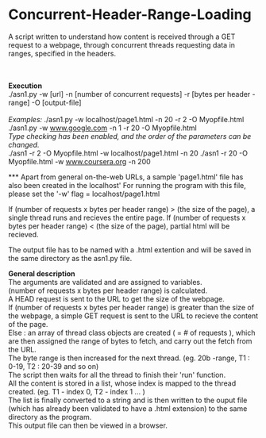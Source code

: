 # Concurrent-Header-Range-Loading

A script written to understand how content is received through a GET request to a webpage, through concurrent threads requesting data in ranges, specified in the headers.

<br><br>
<b>Execution</b><br>
./asn1.py -w [url] -n [number of concurrent requests] -r [bytes per header - range] -O [output-file]
<br><Br><i>Examples:</i>
./asn1.py -w localhost/page1.html -n 20 -r 2 -O Myopfile.html
./asn1.py -w www.google.com -n 1 -r 20 -O Myopfile.html<br>
<i>Type checking has been enabled, and the order of the parameters can be changed.</i>
<br>./asn1 -r 2 -O Myopfile.html -w localhost/page1.html -n 20
./asn1 -r 20 -O Myopfile.html -w www.coursera.org -n 200

*** Apart from general on-the-web URLs, a sample 'page1.html' file has also been created in the localhost'
For running the program with this file, please set the '-w' flag = localhost/page1.html


If (number of requests x bytes per header range) > (the size of the page), a single thread runs and recieves the entire page.
If (number of requests x bytes per header range) < (the size of the page), partial html will be recieved.


The output file has to be named with a .html extention and will be saved in the same directory as the asn1.py file.

<b>General description</b><br>
The arguments are validated and are assigned to variables.<br>
(number of requests x bytes per header range) is calculated.<br>
A HEAD request is sent to the URL to get the size of the webpage.<br>
If (number of requests x bytes per header range) is greater than the size of the webpage, a simple GET request is sent to the URL to recieve the content of the page.<br>
Else : an array of thread class objects are created ( = # of requests ), which are then assigned the range of bytes to fetch, and carry out the fetch from the URL.<br>
The byte range is then increased for the next thread. (eg. 20b -range, T1 : 0-19, T2 : 20-39 and so on)<br>
The script then waits for all the thread to finish their 'run' function.<br>
All the content is stored in a list, whose index is mapped to the thread created. (eg. T1 - index 0, T2 - index 1 ... )<br>
The list is finally converted to a string and is then written to the ouput file (which has already been validated to have a .html extension) to the same directory as the program.<br>
This output file can then be viewed in a browser.<br>
